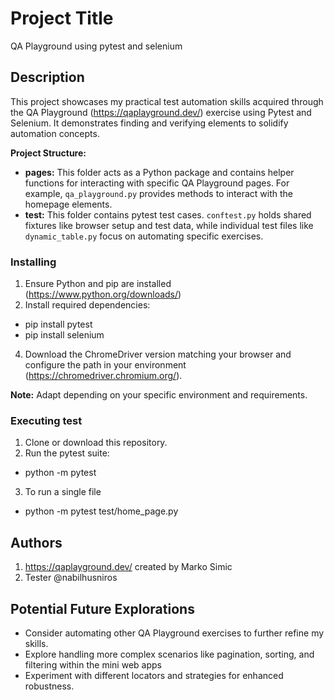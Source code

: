 # Project Title

QA Playground using pytest and selenium

## Description

This project showcases my practical test automation skills acquired through the QA Playground (https://qaplayground.dev/) exercise using Pytest and Selenium. It demonstrates finding and verifying elements to solidify automation concepts.

**Project Structure:**

* **pages:** This folder acts as a Python package and contains helper functions for interacting with specific QA Playground pages. For example, `qa_playground.py` provides methods to interact with the homepage elements.
* **test:** This folder contains pytest test cases. `conftest.py` holds shared fixtures like browser setup and test data, while individual test files like `dynamic_table.py` focus on automating specific exercises.

### Installing

1. Ensure Python and pip are installed (https://www.python.org/downloads/)
2. Install required dependencies:
* pip install pytest
* pip install selenium
4. Download the ChromeDriver version matching your browser and configure the path in your environment (https://chromedriver.chromium.org/).

**Note:** Adapt depending on your specific environment and requirements.

### Executing test

1. Clone or download this repository.
2. Run the pytest suite:
* python -m pytest
3. To run a single file
* python -m pytest test/home_page.py

## Authors
1. https://qaplayground.dev/ created by Marko Simic
2. Tester @nabilhusniros

## Potential Future Explorations
* Consider automating other QA Playground exercises to further refine my skills.
* Explore handling more complex scenarios like pagination, sorting, and filtering within the mini web apps
* Experiment with different locators and strategies for enhanced robustness.
